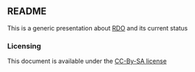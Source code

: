 ## README

This is a generic presentation about [RDO](https://www.rdoproject.org/) and its current status

### Licensing

This document is available under the [CC-By-SA license](http://creativecommons.org/licenses/by-sa/4.0/)